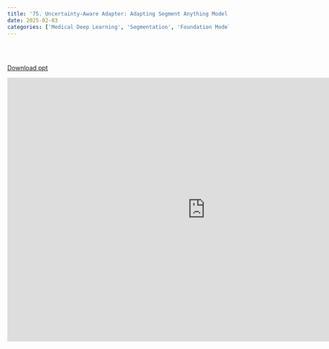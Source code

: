 ```yaml
---
title: '75. Uncertainty-Aware Adapter: Adapting Segment Anything Model (SAM) for Ambiguous Medical Image Segmentation'
date: 2025-02-03
categories: ['Medical Deep Learning', 'Segmentation', 'Foundation Model']
---
```


<br><br>

[Download ppt](/ppt/75.pptx)

<center>
<iframe src="https://docs.google.com/presentation/d/e/2PACX-1vQveRqZq95H3G4C-2VlhPLV9huHB2XM48thnt_ehUp2k51u5fxJ-sqFhUNGfaQa9Q/embed?start=false&loop=false&delayms=3000" frameborder="0" width="900" height="600" allowfullscreen="true" mozallowfullscreen="true" webkitallowfullscreen="true min-width="350px"></iframe>
</center>

<br>

<script src="https://utteranc.es/client.js"
        repo="RTOS-KGU/RTOS-utterances-comment"
        issue-term="pathname"
        label="Comment"
        theme="github-light"
        crossorigin="anonymous"
        async>
</script>